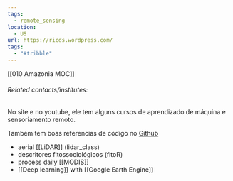 ```yaml
---
tags:
  - remote_sensing
location:
  - US
url: https://ricds.wordpress.com/
tags:
  - "#tribble"
---
```

[[010 Amazonia MOC]]

###### Related contacts/institutes:

No site e no youtube, ele tem alguns cursos de aprendizado de máquina e sensoriamento remoto.

Também tem boas referencias de código no [Github](https://github.com/ricds)
- aerial [[LiDAR]] (lidar_class)
- descritores fitossociológicos (fitoR)
- process daily [[MODIS]]
- [[Deep learning]] with [[Google Earth Engine]]
